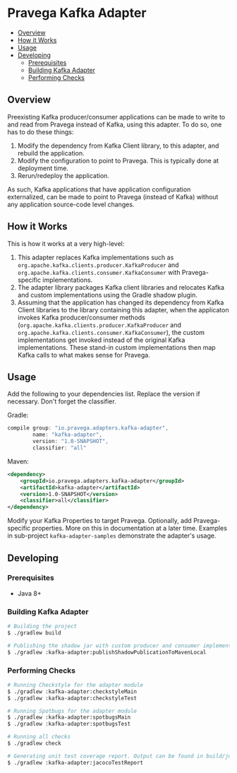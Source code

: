 <!--
Copyright (c) Dell Inc., or its subsidiaries. All Rights Reserved.

Licensed under the Apache License, Version 2.0 (the "License");
you may not use this file except in compliance with the License.
You may obtain a copy of the License at

    http://www.apache.org/licenses/LICENSE-2.0
-->
# Pravega Kafka Adapter

  * [Overview](#overview)
  * [How it Works](#how-it-works)
  * [Usage](#usage)
  * [Developing](#developing)
    + [Prerequisites](#prerequisites)
    + [Building Kafka Adapter](#building-kafka-adapter)
    + [Performing Checks](#performing-checks)

## Overview

Preexisting Kafka producer/consumer applications can be made to write to and read from Pravega instead of Kafka, using 
this adapter. To do so, one has to do these things: 

1. Modify the dependency from Kafka Client library, to this adapter, and rebuild the application. 
2. Modify the configuration to point to Pravega. This is typically done at deployment time. 
3. Rerun/redeploy the application. 

As such, Kafka applications that have application configuration externalized, can be made to point to Pravega (instead 
of Kafka) without any application source-code level changes. 

## How it Works

This is how it works at a very high-level: 

1. This adapter replaces Kafka implementations such as `org.apache.kafka.clients.producer.KafkaProducer` and 
`org.apache.kafka.clients.consumer.KafkaConsumer` with Pravega-specific implementations. 
2. The adapter library packages Kafka client libraries and relocates Kafka and custom implementations using the 
Gradle shadow plugin.
3. Assuming that the application has changed its dependency from Kafka Client libraries to the library containing
 this adapter, when the applicaton invokes Kafka producer/consumer methods (`org.apache.kafka.clients.producer.KafkaProducer` and `org.apache.kafka.clients.consumer.KafkaConsumer`), the custom implementations get invoked instead of the original Kafka implementations. These stand-in custom implementations then map Kafka calls to what makes sense for Pravega. 

## Usage

Add the following to your dependencies list. Replace the version if necessary. Don't forget the classifier. 

Gradle: 
```groovy
compile group: "io.pravega.adapters.kafka-adapter", 
        name: "kafka-adapter", 
        version: "1.0-SNAPSHOT", 
        classifier: "all"
```

Maven: 
```xml
<dependency>
    <groupId>io.pravega.adapters.kafka-adapter</groupId>
    <artifactId>kafka-adapter</artifactId>
    <version>1.0-SNAPSHOT</version>
    <classifier>all</classifier>
</dependency>
```

Modify your Kafka Properties to target Pravega. Optionally, add Pravega-specific properties. More on this in 
documentation at a later time. Examples in sub-project `kafka-adapter-samples` demonstrate the adapter's usage. 

## Developing 

### Prerequisites

* Java 8+

### Building Kafka Adapter

```bash
# Building the project
$ ./gradlew build

# Publishing the shadow jar with custom producer and consumer implementations to local maven repo. 
$ ./gradlew :kafka-adapter:publishShadowPublicationToMavenLocal
```

### Performing Checks

```bash
# Running Checkstyle for the adapter module
$ ./gradlew :kafka-adapter:checkstyleMain
$ ./gradlew :kafka-adapter:checkstyleTest

# Running Spotbugs for the adapter module
$ ./gradlew :kafka-adapter:spotbugsMain
$ ./gradlew :kafka-adapter:spotbugsTest

# Running all checks
$ ./gradlew check

# Generating unit test coverage report. Output can be found in build/jococoHtml
$ ./gradlew :kafka-adapter:jacocoTestReport
```
